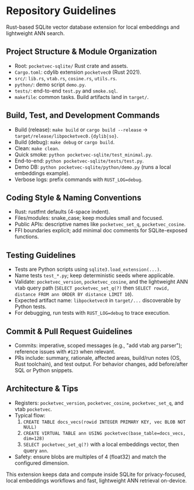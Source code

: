 # Repository Guidelines

Rust-based SQLite vector database extension for local embeddings and lightweight ANN search.

## Project Structure & Module Organization
- Root: `pocketvec-sqlite/` Rust crate and assets.
- `Cargo.toml`: cdylib extension `pocketvec0` (Rust 2021).
- `src/`: `lib.rs`, `vtab.rs`, `cosine.rs`, `utils.rs`.
- `python/`: demo script `demo.py`.
- `tests/`: end-to-end `test.py` and `smoke.sql`.
- `makefile`: common tasks. Build artifacts land in `target/`.

## Build, Test, and Development Commands
- Build (release): `make build` or `cargo build --release` → `target/release/libpocketvec0.{dylib|so}`.
- Build (debug): `make debug` or `cargo build`.
- Clean: `make clean`.
- Quick smoke: `python pocketvec-sqlite/test_minimal.py`.
- End-to-end: `python pocketvec-sqlite/tests/test.py`.
- Demo DB: `python pocketvec-sqlite/python/demo.py` (runs a local embeddings example).
- Verbose logs: prefix commands with `RUST_LOG=debug`.

## Coding Style & Naming Conventions
- Rust: rustfmt defaults (4-space indent).
- Files/modules: snake_case; keep modules small and focused.
- Public APIs: descriptive names like `pocketvec_set_q`, `pocketvec_cosine`.
- FFI boundaries explicit; add minimal doc comments for SQLite-exposed functions.

## Testing Guidelines
- Tests are Python scripts using `sqlite3.load_extension(...)`.
- Name tests `test_*.py`; keep deterministic seeds where applicable.
- Validate: `pocketvec_version`, `pocketvec_cosine`, and the lightweight ANN vtab query path (`SELECT pocketvec_set_q(?)` then `SELECT rowid, distance FROM ann ORDER BY distance LIMIT 10`).
- Expected artifact name: `libpocketvec0` in `target/...` discoverable by Python tests.
- For debugging, run tests with `RUST_LOG=debug` to trace execution.

## Commit & Pull Request Guidelines
- Commits: imperative, scoped messages (e.g., "add vtab arg parser"); reference issues with `#123` when relevant.
- PRs include: summary, rationale, affected areas, build/run notes (OS, Rust toolchain), and test output. For behavior changes, add before/after SQL or Python snippets.

## Architecture & Tips
- Registers: `pocketvec_version`, `pocketvec_cosine`, `pocketvec_set_q`, and vtab `pocketvec`.
- Typical flow:
  1) `CREATE TABLE docs_vecs(rowid INTEGER PRIMARY KEY, vec BLOB NOT NULL)`
  2) `CREATE VIRTUAL TABLE ann USING pocketvec(base_table=docs_vecs, dim=128)`
  3) `SELECT pocketvec_set_q(?)` with a local embeddings vector, then query `ann`.
- Safety: ensure blobs are multiples of 4 (float32) and match the configured dimension.

This extension keeps data and compute inside SQLite for privacy-focused, local embeddings workflows and fast, lightweight ANN retrieval on-device.
